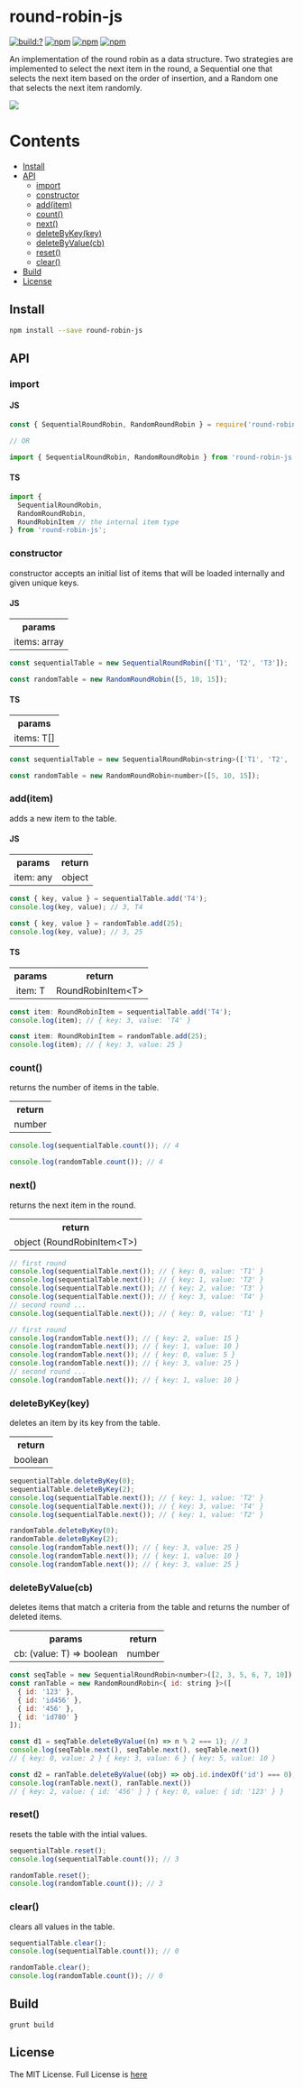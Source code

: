 # round-robin-js

[![build:?](https://travis-ci.org/eyas-ranjous/round-robin-js.svg?branch=main)](https://travis-ci.org/eyas-ranjous/round-robin-js) [![npm](https://img.shields.io/npm/v/round-robin-js.svg)](https://www.npmjs.com/package/round-robin-js) [![npm](https://img.shields.io/npm/dm/round-robin-js.svg)](https://www.npmjs.com/package/round-robin-js) [![npm](https://img.shields.io/badge/node-%3E=%206.0-blue.svg)](https://www.npmjs.com/package/round-robin-js)

An implementation of the round robin as a data structure. Two strategies are implemented to select the next item in the round, a Sequential one that selects the next item based on the order of insertion, and a Random one that selects the next item randomly.

<img src="https://user-images.githubusercontent.com/6517308/121813242-859a9700-cc6b-11eb-99c0-49e5bb63005b.jpg">

# Contents
* [Install](#install)
* [API](#api)
  * [import](#import)
  * [constructor](#constructor)
  * [add(item)](#additem)
  * [count()](#count)
  * [next()](#next)
  * [deleteByKey(key)](#deletebykeykey)
  * [deleteByValue(cb)](#deletebyvaluecb)
  * [reset()](#reset)
  * [clear()](#clear)
 * [Build](#build)
 * [License](#license)

## Install

```sh
npm install --save round-robin-js
```

## API

### import

#### JS

```js
const { SequentialRoundRobin, RandomRoundRobin } = require('round-robin-js');

// OR

import { SequentialRoundRobin, RandomRoundRobin } from 'round-robin-js';
```

#### TS

```js
import {
  SequentialRoundRobin,
  RandomRoundRobin,
  RoundRobinItem // the internal item type
} from 'round-robin-js';
```

### constructor
constructor accepts an initial list of items that will be loaded internally and given unique keys.

#### JS

<table>
  <tr>
    <th align="center">params</th>
  </tr>
  <tr>
    <td align="center">items: array</td>
  </tr>
</table>

```js
const sequentialTable = new SequentialRoundRobin(['T1', 'T2', 'T3']);

const randomTable = new RandomRoundRobin([5, 10, 15]);
```

#### TS

<table>
  <tr>
    <th align="center">params</th>
  </tr>
  <tr>
    <td align="center">items: T[]</td>
  </tr>
</table>

```js
const sequentialTable = new SequentialRoundRobin<string>(['T1', 'T2', 'T3']);

const randomTable = new RandomRoundRobin<number>([5, 10, 15]);
```

### add(item)
adds a new item to the table.

#### JS

<table>
  <tr>
    <th align="center">params</th>
    <th align="center">return</th>
  </tr>
  <tr>
    <td align="center">item: any</td>
    <td align="center">object</td>
  </tr>
</table>

```js
const { key, value } = sequentialTable.add('T4');
console.log(key, value); // 3, T4

const { key, value } = randomTable.add(25);
console.log(key, value); // 3, 25
```

#### TS

<table>
  <tr>
    <th align="center">params</th>
    <th align="center">return</th>
  </tr>
  <tr>
    <td align="center">item: T</td>
    <td align="center">RoundRobinItem&lt;T&gt;</td>
  </tr>
</table>

```js
const item: RoundRobinItem = sequentialTable.add('T4');
console.log(item); // { key: 3, value: 'T4' }

const item: RoundRobinItem = randomTable.add(25);
console.log(item); // { key: 3, value: 25 }
```

### count()
returns the number of items in the table.

<table>
  <tr>
    <th align="center">return</th>
  </tr>
  <tr>
    <td align="center">number</td>
  </tr>
</table>

```js
console.log(sequentialTable.count()); // 4

console.log(randomTable.count()); // 4
```

### next()
returns the next item in the round.

<table>
  <tr>
    <th align="center">return</th>
  </tr>
  <tr>
    <td align="center">object (RoundRobinItem&lt;T&gt;)</td>
  </tr>
</table>

```js
// first round
console.log(sequentialTable.next()); // { key: 0, value: 'T1' }
console.log(sequentialTable.next()); // { key: 1, value: 'T2' }
console.log(sequentialTable.next()); // { key: 2, value: 'T3' }
console.log(sequentialTable.next()); // { key: 3, value: 'T4' }
// second round ...
console.log(sequentialTable.next()); // { key: 0, value: 'T1' }

// first round
console.log(randomTable.next()); // { key: 2, value: 15 }
console.log(randomTable.next()); // { key: 1, value: 10 }
console.log(randomTable.next()); // { key: 0, value: 5 }
console.log(randomTable.next()); // { key: 3, value: 25 }
// second round ...
console.log(randomTable.next()); // { key: 1, value: 10 }
```

### deleteByKey(key)
deletes an item by its key from the table.

<table>
  <tr>
    <th align="center">return</th>
  </tr>
  <tr>
    <td align="center">boolean</td>
  </tr>
</table>

```js
sequentialTable.deleteByKey(0);
sequentialTable.deleteByKey(2);
console.log(sequentialTable.next()); // { key: 1, value: 'T2' }
console.log(sequentialTable.next()); // { key: 3, value: 'T4' }
console.log(sequentialTable.next()); // { key: 1, value: 'T2' }

randomTable.deleteByKey(0);
randomTable.deleteByKey(2);
console.log(randomTable.next()); // { key: 3, value: 25 }
console.log(randomTable.next()); // { key: 1, value: 10 }
console.log(randomTable.next()); // { key: 3, value: 25 }
```

### deleteByValue(cb)
deletes items that match a criteria from the table and returns the number of deleted items.

<table>
  <tr>
    <th align="center">params</th>
    <th align="center">return</th>
  </tr>
  <tr>
    <td align="center">cb: (value: T) => boolean</td>
    <td align="center">number</td>
  </tr>
</table>

```js
const seqTable = new SequentialRoundRobin<number>([2, 3, 5, 6, 7, 10]);
const ranTable = new RandomRoundRobin<{ id: string }>([
  { id: '123' },
  { id: 'id456' },
  { id: '456' },
  { id: 'id780' }
]);

const d1 = seqTable.deleteByValue((n) => n % 2 === 1); // 3
console.log(seqTable.next(), seqTable.next(), seqTable.next())
// { key: 0, value: 2 } { key: 3, value: 6 } { key: 5, value: 10 }

const d2 = ranTable.deleteByValue((obj) => obj.id.indexOf('id') === 0); // 2
console.log(ranTable.next(), ranTable.next())
// { key: 2, value: { id: '456' } } { key: 0, value: { id: '123' } }
```

### reset()
resets the table with the intial values.

```js
sequentialTable.reset();
console.log(sequentialTable.count()); // 3

randomTable.reset();
console.log(randomTable.count()); // 3
```

### clear()
clears all values in the table.

```js
sequentialTable.clear();
console.log(sequentialTable.count()); // 0

randomTable.clear();
console.log(randomTable.count()); // 0
```

## Build
```
grunt build
```

## License
The MIT License. Full License is [here](https://github.com/eyas-ranjous/round-robin-js/blob/main/LICENSE)
